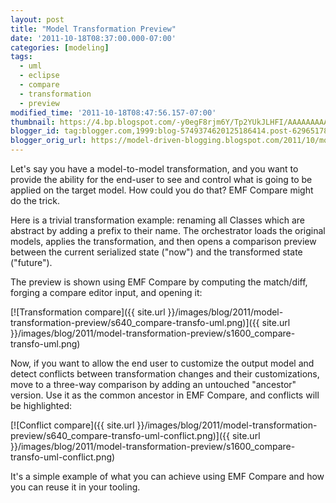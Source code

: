 ```yaml
---
layout: post
title: "Model Transformation Preview"
date: '2011-10-18T08:37:00.000-07:00'
categories: [modeling]
tags:
  - uml
  - eclipse
  - compare
  - transformation
  - preview
modified_time: '2011-10-18T08:47:56.157-07:00'
thumbnail: https://4.bp.blogspot.com/-y0egF8rjm6Y/Tp2YUkJLHFI/AAAAAAAAAn4/U-tzStIFPJY/s72-c/compare-transfo-uml.png
blogger_id: tag:blogger.com,1999:blog-5749374620125186414.post-6296517877997441289
blogger_orig_url: https://model-driven-blogging.blogspot.com/2011/10/model-transformation-preview.html
---
```


Let's say you have a model-to-model transformation, and you want to provide the ability for the end-user to see and control what is going to be applied on the target model. How could you do that? EMF Compare might do the trick.

Here is a trivial transformation example: renaming all Classes which are abstract by adding a prefix to their name. The orchestrator loads the original models, applies the transformation, and then opens a comparison preview between the current serialized state ("now") and the transformed state ("future").

The preview is shown using EMF Compare by computing the match/diff, forging a compare editor input, and opening it:

[![Transformation compare]({{ site.url }}/images/blog/2011/model-transformation-preview/s640_compare-transfo-uml.png)]({{ site.url }}/images/blog/2011/model-transformation-preview/s1600_compare-transfo-uml.png)

Now, if you want to allow the end user to customize the output model and detect conflicts between transformation changes and their customizations, move to a three-way comparison by adding an untouched "ancestor" version. Use it as the common ancestor in EMF Compare, and conflicts will be highlighted:

[![Conflict compare]({{ site.url }}/images/blog/2011/model-transformation-preview/s640_compare-transfo-uml-conflict.png)]({{ site.url }}/images/blog/2011/model-transformation-preview/s1600_compare-transfo-uml-conflict.png)

It's a simple example of what you can achieve using EMF Compare and how you can reuse it in your tooling.

